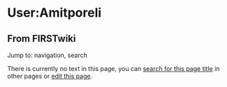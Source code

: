 # User:Amitporeli

## From FIRSTwiki

Jump to: navigation, search

There is currently no text in this page, you can [search for this page title](Special:Search/Amitporeli "Special:Search/Amitporeli") in other pages or [edit this page](http://www.firstwiki.net/index.php?title=User:Amitporeli&action=edit "http://www.firstwiki.net/index.php?title=User:Amitporeli&action=edit").
